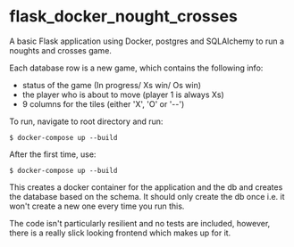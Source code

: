 # flask_docker_nought_crosses

A basic Flask application using Docker, postgres and SQLAlchemy to run a noughts and crosses game.

Each database row is a new game, which contains the following info:
- status of the game (In progress/ Xs win/ Os win)
- the player who is about to move (player 1 is always Xs)
- 9 columns for the tiles (either 'X', 'O' or '--')

To run, navigate to root directory and run:

    $ docker-compose up --build
    
After the first time, use: 

    $ docker-compose up --build

This creates a docker container for the application and the db and creates the database based on the schema. It should only create the db once i.e. it won't create a new one every time you run this.

The code isn't particularly resilient and no tests are included, however, there is a really slick looking frontend which makes up for it.
